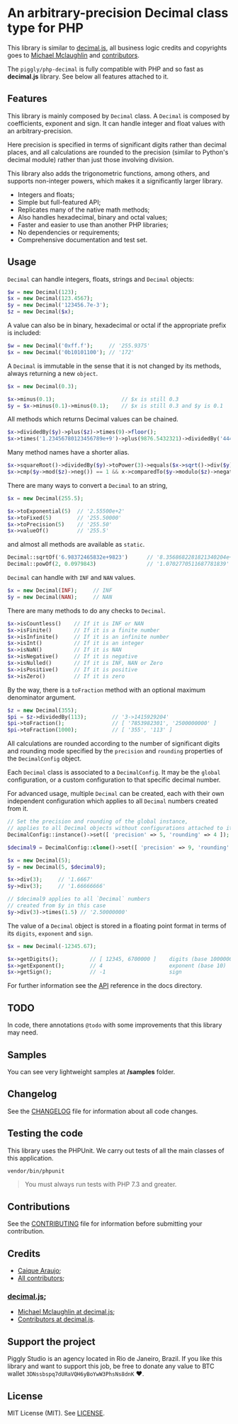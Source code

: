 # An arbitrary-precision Decimal class type for PHP

This library is similar to [decimal.js](https://github.com/MikeMcl/decimal.js/), all business logic credits and copyrights goes to [Michael Mclaughlin](https://github.com/MikeMcl) and [contributors](https://github.com/MikeMcl/decimal.js/graphs/contributors).

The `piggly/php-decimal` is fully compatible with PHP and so fast as **decimal.js** library. See below all features attached to it.

## Features

This library is mainly composed by `Decimal` class. A `Decimal` is composed by coefficients, exponent and sign. It can handle integer and float values with an arbitrary-precision. 

Here precision is specified in terms of significant digits rather than decimal places, and all calculations are rounded to the precision (similar to Python's decimal module) rather than just those involving division.

This library also adds the trigonometric functions, among others, and supports non-integer powers, which makes it a significantly larger library.

* Integers and floats;
* Simple but full-featured API;
* Replicates many of the native math methods;
* Also handles hexadecimal, binary and octal values;
* Faster and easier to use than another PHP libraries;
* No dependencies or requirements;
* Comprehensive documentation and test set.

## Usage

`Decimal` can handle integers, floats, strings and `Decimal` objects:

```php
$w = new Decimal(123);
$x = new Decimal(123.4567);
$y = new Decimal('123456.7e-3');
$z = new Decimal($x);
```

A value can also be in binary, hexadecimal or octal if the appropriate prefix is included:

```php
$w = new Decimal('0xff.f');		// '255.9375'
$x = new Decimal('0b10101100');	// '172'
```

A `Decimal` is immutable in the sense that it is not changed by its methods, always returning a new `object`.

```php
$x = new Decimal(0.3);

$x->minus(0.1);						// $x is still 0.3
$y = $x->minus(0.1)->minus(0.1);	// $x is still 0.3 and $y is 0.1
```

All methods which returns Decimal values can be chained.

```php
$x->dividedBy($y)->plus($z)->times(9)->floor();
$x->times('1.23456780123456789e+9')->plus(9876.5432321)->dividedBy('4444562598.111772')->ceil();
```

Many method names have a shorter alias.

```php
$x->squareRoot()->dividedBy($y)->toPower(3)->equals($x->sqrt()->div($y)->pow(3))	// true
$x->cmp($y->mod($z)->neg()) == 1 && x->comparedTo($y->modulo($z)->negated()) == 1	// true
```

There are many ways to convert a `Decimal` to an string,

```php
$x = new Decimal(255.5);

$x->toExponential(5)  // '2.55500e+2'
$x->toFixed(5)        // '255.50000'
$x->toPrecision(5)    // '255.50'
$x->valueOf()         // '255.5'
```

and almost all methods are available as `static`.

```php
Decimal::sqrtOf('6.98372465832e+9823')      // '8.3568682281821340204e+4911'
Decimal::powOf(2, 0.0979843)                // '1.0702770511687781839'
```

`Decimal` can handle with `INF` and `NAN` values.

```php
$x = new Decimal(INF);     // INF
$y = new Decimal(NAN);     // NAN
```

There are many methods to do any checks to `Decimal`.

```php
$x->isCountless()    // If it is INF or NAN
$x->isFinite()       // If it is a finite number
$x->isInfinite()     // If it is an infinite number
$x->isInt()          // If it is an integer
$x->isNaN()          // If it is NAN
$x->isNegative()     // If it is negative
$x->isNulled()       // If it is INF, NAN or Zero
$x->isPositive()     // If it is positive
$x->isZero()         // If it is zero
```

By the way, there is a `toFraction` method with an optional maximum denominator argument.

```php
$z = new Decimal(355);
$pi = $z->dividedBy(113);        // '3->1415929204'
$pi->toFraction();               // [ '7853982301', '2500000000' ]
$pi->toFraction(1000);           // [ '355', '113' ]
```

All calculations are rounded according to the number of significant digits and rounding mode specified by the `precision` and `rounding` properties of the `DecimalConfig` object.

Each `Decimal` class is associated to a `DecimalConfig`. It may be the `global` configuration, or a custom configuration to that specific decimal number.

For advanced usage, multiple `Decimal` can be created, each with their own independent configuration which applies to all `Decimal` numbers created from it.

```php
// Set the precision and rounding of the global instance, 
// applies to all Decimal objects without configurations attached to it.
DecimalConfig::instance()->set([ 'precision' => 5, 'rounding' => 4 ]);

$decimal9 = DecimalConfig::clone()->set([ 'precision' => 9, 'rounding' => 1 ]);

$x = new Decimal(5);
$y = new Decimal(5, $decimal9);

$x->div(3);     // '1.6667'
$y->div(3);     // '1.66666666'

// $decimal9 applies to all `Decimal` numbers 
// created from $y in this case
$y->div(3)->times(1.5) // '2.50000000'
```

The value of a `Decimal` object is stored in a floating point format in terms of its `digits`, `exponent` and `sign`.

```php
$x = new Decimal(-12345.67);

$x->getDigits();          // [ 12345, 6700000 ]    digits (base 10000000)
$x->getExponent();        // 4                     exponent (base 10)
$x->getSign();            // -1                    sign
```

For further information see the [API](docs/api.md) reference in the docs directory.

## TODO

In code, there annotations `@todo` with some improvements that this library may need.

## Samples

You can see very lightweight samples at **/samples** folder.

## Changelog

See the [CHANGELOG](CHANGELOG.md) file for information about all code changes.

## Testing the code

This library uses the PHPUnit. We carry out tests of all the main classes of this application.

```bash
vendor/bin/phpunit
```

> You must always run tests with PHP 7.3 and greater.

## Contributions

See the [CONTRIBUTING](CONTRIBUTING.md) file for information before submitting your contribution.

## Credits

- [Caique Araujo](https://github.com/caiquearaujo);
- [All contributors](../../contributors);

### [decimal.js](https://github.com/MikeMcl/decimal.js/);

- [Michael Mclaughlin at decimal.js](https://github.com/MikeMcl);
- [Contributors at decimal.js](https://github.com/MikeMcl/decimal.js/graphs/contributors).

## Support the project

Piggly Studio is an agency located in Rio de Janeiro, Brazil. If you like this library and want to support this job, be free to donate any value to BTC wallet `3DNssbspq7dURaVQH6yBoYwW3PhsNs8dnK` ❤.

## License

MIT License (MIT). See [LICENSE](LICENSE).